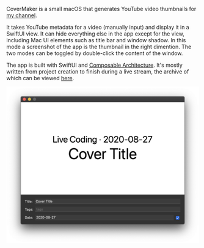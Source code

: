 CoverMaker is a small macOS that generates YouTube video thumbnails for [my
channel](https://youtube.com/dduan).

It takes YouTube metadata for a video (manually input) and display it in a SwiftUI view. It can hide
everything else in the app except for the view, including Mac UI elements such as title bar and
window shadow. In this mode a screenshot of the app is the thumbnail in the right dimention. The two
modes can be toggled by double-click the content of the window.

The app is built with SwiftUI and [Composable
Architecture](https://github.com/pointfreeco/swift-composable-architecture). It's mostly written
from project creation to finish during a live stream, the archive of which can be viewed
[here](https://youtu.be/V2nQftXnd1M).

![Screenshot of the app in normal mode](screenshot.png)
